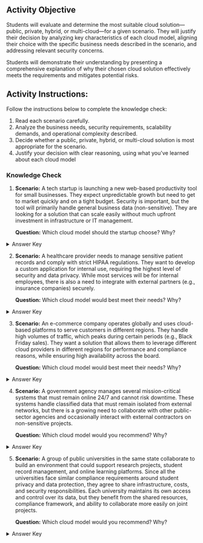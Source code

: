 ## Activity Objective

Students will evaluate and determine the most suitable cloud solution—public, private, hybrid, or multi-cloud—for a given scenario. They will justify their decision by analyzing key characteristics of each cloud model, aligning their choice with the specific business needs described in the scenario, and addressing relevant security concerns. 

Students will demonstrate their understanding by presenting a comprehensive explanation of why their chosen cloud solution effectively meets the requirements and mitigates potential risks.

## Activity Instructions:
Follow the instructions below to complete the knowledge check:
1. Read each scenario carefully.
2. Analyze the business needs, security requirements, scalability demands, and operational complexity described.
3. Decide whether a public, private, hybrid, or multi-cloud solution is most appropriate for the scenario.
4. Justify your decision with clear reasoning, using what you've learned about each cloud model


### Knowledge Check
1. **Scenario:** A tech startup is launching a new web-based productivity tool for small businesses. They expect unpredictable growth but need to get to market quickly and on a tight budget. Security is important, but the tool will primarily handle general business data (non-sensitive). They are looking for a solution that can scale easily without much upfront investment in infrastructure or IT management.

    **Question:** Which cloud model should the startup choose? Why?
<details closed>
<summary>Answer Key</summary>
  <p>
The startup should choose a Public Cloud model because it offers low upfront costs, quick deployment, and the ability to easily scale as their business grows. Since the tool will handle general, non-sensitive business data, the public cloud provides enough security while allowing the team to focus on development instead of managing infrastructure. This makes it the most cost-effective and flexible option for a small startup on a tight budget.
  </p>
</details>

2. **Scenario:** A healthcare provider needs to manage sensitive patient records and comply with strict HIPAA regulations. They want to develop a custom application for internal use, requiring the highest level of security and data privacy. While most services will be for internal employees, there is also a need to integrate with external partners (e.g., insurance companies) securely.

    **Question:** Which cloud model would best meet their needs? Why?
<details closed>
<summary>Answer Key</summary>
  <p>
The healthcare provider should choose a Private Cloud model because it offers the highest level of security, control, and compliance needed to handle sensitive patient records under HIPAA regulations. A private cloud allows the organization to fully manage and secure its infrastructure, ensuring that data privacy and compliance standards are strictly enforced. While the application is mainly for internal employees, a private cloud can still enable secure connections with external partners like insurance companies through controlled access methods. This model gives the provider the flexibility of cloud computing while maintaining strict control over sensitive healthcare data.
  </p>
</details>

3. **Scenario:** An e-commerce company operates globally and uses cloud-based platforms to serve customers in different regions. They handle high volumes of traffic, which peaks during certain periods (e.g., Black Friday sales). They want a solution that allows them to leverage different cloud providers in different regions for performance and compliance reasons, while ensuring high availability across the board.

    **Question:** Which cloud model would best meet their needs? Why?
<details closed>
<summary>Answer Key</summary>
  <p>
The e-commerce company should use a Multi-Cloud model because it allows them to run their services across multiple cloud providers, taking advantage of each provider’s strengths in different regions. This approach helps improve performance by serving customers closer to their location, ensures compliance with regional data laws, and reduces the risk of downtime since operations can continue even if one provider experiences an outage. Multi-cloud also gives the company flexibility and resilience, which is critical during peak traffic events like Black Friday.
  </p>
</details>

4. **Scenario:** A government agency manages several mission-critical systems that must remain online 24/7 and cannot risk downtime. These systems handle classified data that must remain isolated from external networks, but there is a growing need to collaborate with other public-sector agencies and occasionally interact with external contractors on non-sensitive projects.

    **Question:** Which cloud model would you recommend? Why?
<details closed>
<summary>Answer Key</summary>
  <p>
The government agency should use a Hybrid Cloud model. This allows them to keep their mission-critical, classified systems in a Private Cloud (or on-premises data center) to ensure maximum security and isolation from external networks, while still using a Public Cloud for less sensitive workloads like collaboration with other agencies or external contractors. By combining both, the agency can protect classified data with strict security controls while gaining the flexibility, scalability, and cost-efficiency of the public cloud for non-sensitive projects. This balance supports 24/7 availability, security, and the collaboration they need.
  </p>
</details>

5. **Scenario:** A group of public universities in the same state collaborate to build an environment that could support research projects, student record management, and online learning platforms. Since all the universities face similar compliance requirements around student privacy and data protection, they agree to share infrastructure, costs, and security responsibilities. Each university maintains its own access and control over its data, but they benefit from the shared resources, compliance framework, and ability to collaborate more easily on joint projects.

    **Question:** Which cloud model would you recommend? Why?
<details closed>
<summary>Answer Key</summary>
  <p>
The best fit here is a Community Cloud model. This setup is designed for organizations that share similar compliance requirements, security needs, and goals. By pooling resources, the universities can lower costs compared to each building their own private cloud while still maintaining strong privacy controls for student records. Each university keeps control over its own data, but they all benefit from shared infrastructure, common security standards, and easier collaboration on research and education initiatives. This makes a community cloud ideal for their shared needs.
  </p>
</details>

